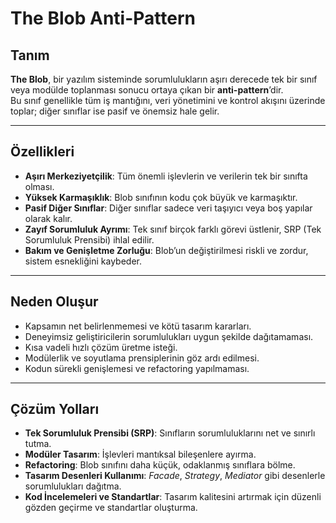 # The Blob Anti-Pattern

## Tanım
**The Blob**, bir yazılım sisteminde sorumlulukların aşırı derecede tek bir sınıf veya modülde toplanması sonucu ortaya çıkan bir **anti-pattern**’dir.  
Bu sınıf genellikle tüm iş mantığını, veri yönetimini ve kontrol akışını üzerinde toplar; diğer sınıflar ise pasif ve önemsiz hale gelir.

---

## Özellikleri
- **Aşırı Merkeziyetçilik**: Tüm önemli işlevlerin ve verilerin tek bir sınıfta olması.  
- **Yüksek Karmaşıklık**: Blob sınıfının kodu çok büyük ve karmaşıktır.  
- **Pasif Diğer Sınıflar**: Diğer sınıflar sadece veri taşıyıcı veya boş yapılar olarak kalır.  
- **Zayıf Sorumluluk Ayrımı**: Tek sınıf birçok farklı görevi üstlenir, SRP (Tek Sorumluluk Prensibi) ihlal edilir.  
- **Bakım ve Genişletme Zorluğu**: Blob’un değiştirilmesi riskli ve zordur, sistem esnekliğini kaybeder.  

---

## Neden Oluşur
- Kapsamın net belirlenmemesi ve kötü tasarım kararları.  
- Deneyimsiz geliştiricilerin sorumlulukları uygun şekilde dağıtamaması.  
- Kısa vadeli hızlı çözüm üretme isteği.  
- Modülerlik ve soyutlama prensiplerinin göz ardı edilmesi.  
- Kodun sürekli genişlemesi ve refactoring yapılmaması.  

---

## Çözüm Yolları
- **Tek Sorumluluk Prensibi (SRP)**: Sınıfların sorumluluklarını net ve sınırlı tutma.  
- **Modüler Tasarım**: İşlevleri mantıksal bileşenlere ayırma.  
- **Refactoring**: Blob sınıfını daha küçük, odaklanmış sınıflara bölme.  
- **Tasarım Desenleri Kullanımı**: *Facade*, *Strategy*, *Mediator* gibi desenlerle sorumlulukları dağıtma.  
- **Kod İncelemeleri ve Standartlar**: Tasarım kalitesini artırmak için düzenli gözden geçirme ve standartlar oluşturma.  
